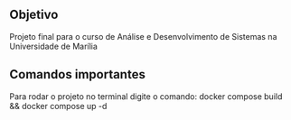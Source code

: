 ## Objetivo 
Projeto final para o curso de Análise e Desenvolvimento de Sistemas na Universidade de Marília

## Comandos importantes
Para rodar o projeto no terminal digite o comando: docker compose build && docker compose up -d
